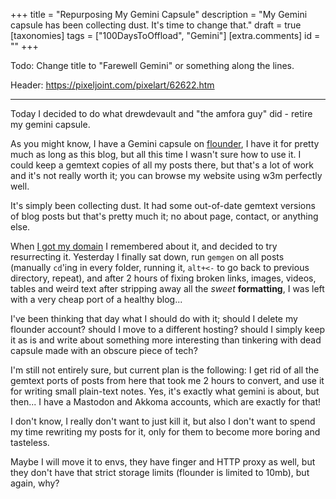 +++
title = "Repurposing My Gemini Capsule"
description = "My Gemini capsule has been collecting dust. It's time to change that."
draft = true
[taxonomies]
tags = ["100DaysToOffload", "Gemini"]
[extra.comments]
id = ""
+++

Todo: Change title to "Farewell Gemini" or something along the lines.

Header: https://pixeljoint.com/pixelart/62622.htm

***

Today I decided to do what drewdevault and "the amfora guy" did - retire my gemini capsule.

As you might know, I have a Gemini capsule on [flounder](https://flounder.online), I have it for pretty much as long as this blog, but all this time I wasn't sure how to use it. I could keep a gemtext copies of all my posts there, but that's a lot of work and it's not really worth it; you can browse my website using w3m perfectly well.

It's simply been collecting dust. It had some out-of-date gemtext versions of blog posts but that's pretty much it; no about page, contact, or anything else.

When [I got my domain](@/blog/2024-06-25-my-first-domain/index.md) I remembered about it, and decided to try resurrecting it. Yesterday I finally sat down, run `gemgen` on all posts (manually `cd`'ing in every folder, running it, `alt+<-` to go back to previous directory, repeat), and after 2 hours of fixing broken links, images, videos, tables and weird text after stripping away all the *sweet* **formatting**, I was left with a very cheap port of a healthy blog...

I've been thinking that day what I should do with it; should I delete my flounder account? should I move to a different hosting? should I simply keep it as is and write about something more interesting than tinkering with dead capsule made with an obscure piece of tech?

I'm still not entirely sure, but current plan is the following: I get rid of all the gemtext ports of posts from here that took me 2 hours to convert, and use it for writing small plain-text notes. Yes, it's exactly what gemini is about, but then... I have a Mastodon and Akkoma accounts, which are exactly for that!

I don't know, I really don't want to just kill it, but also I don't want to spend my time rewriting my posts for it, only for them to become more boring and tasteless.

Maybe I will move it to envs, they have finger and HTTP proxy as well, but they don't have that strict storage limits (flounder is limited to 10mb), but again, why?
